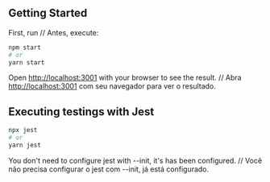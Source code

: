 ## Getting Started

First, run // Antes, execute:

```bash
npm start
# or
yarn start
```

Open [http://localhost:3001](http://localhost:3001) with your browser to see the result. // Abra [http://localhost:3001](http://localhost:3001) com seu navegador para ver o resultado.

## Executing testings with Jest

```bash
npx jest
# or
yarn jest
```

You don't need to configure jest with --init, it's has been configured. // Você não precisa configurar o jest com --init, já está configurado.